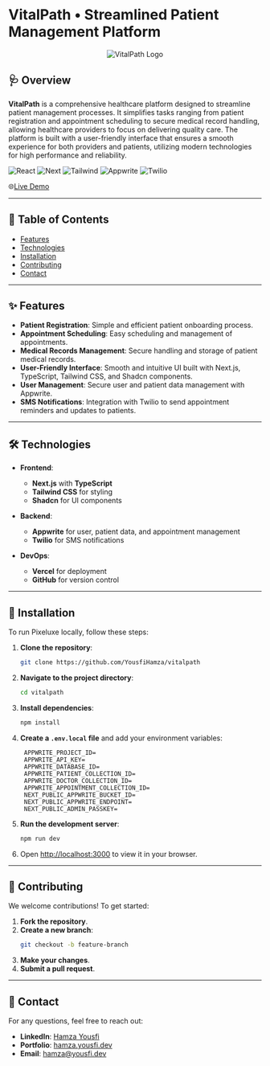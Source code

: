 # VitalPath • Streamlined Patient Management Platform

<p align="center" width="66%" margin="auto">
  <img src="https://vitalpath.yousfi.dev/_next/image?url=%2Fpreview.jpg&w=256&q=75" alt="VitalPath Logo" />
</p>

## 🩺 Overview

**VitalPath** is a comprehensive healthcare platform designed to streamline patient management processes. It simplifies tasks ranging from patient registration and appointment scheduling to secure medical record handling, allowing healthcare providers to focus on delivering quality care. The platform is built with a user-friendly interface that ensures a smooth experience for both providers and patients, utilizing modern technologies for high performance and reliability.

![React](https://img.shields.io/badge/-React-black?style=for-the-badge&logoColor=white&logo=react&color=blue)
![Next](https://img.shields.io/badge/-NextJs-black?style=for-the-badge&logo=next.js&color=a0a0a0)
![Tailwind](https://img.shields.io/badge/-tailwind-black?style=for-the-badge&logo=tailwindcss&color=36d2fd)
![Appwrite](https://img.shields.io/badge/-Appwrite-black?style=for-the-badge&logoColor=white&logo=appwrite&color=red)
![Twilio](https://img.shields.io/badge/-Twilio-black?style=for-the-badge&logoColor=white&logo=twilio&color=ff0000)

🌐[Live Demo](https://vitalpath.yousfi.dev)

---

## 📜 Table of Contents

- [Features](#-features)
- [Technologies](#-technologies)
- [Installation](#-installation)
- [Contributing](#-contributing)
- [Contact](#-contact)

---

## ✨ Features

- **Patient Registration**: Simple and efficient patient onboarding process.
- **Appointment Scheduling**: Easy scheduling and management of appointments.
- **Medical Records Management**: Secure handling and storage of patient medical records.
- **User-Friendly Interface**: Smooth and intuitive UI built with Next.js, TypeScript, Tailwind CSS, and Shadcn components.
- **User Management**: Secure user and patient data management with Appwrite.
- **SMS Notifications**: Integration with Twilio to send appointment reminders and updates to patients.

---

## 🛠 Technologies

- **Frontend**:

  - **Next.js** with **TypeScript**
  - **Tailwind CSS** for styling
  - **Shadcn** for UI components

- **Backend**:

  - **Appwrite** for user, patient data, and appointment management
  - **Twilio** for SMS notifications

- **DevOps**:

  - **Vercel** for deployment
  - **GitHub** for version control

---

## 🚀 Installation

To run Pixeluxe locally, follow these steps:

1. **Clone the repository**:
   ```bash
   git clone https://github.com/YousfiHamza/vitalpath
   ```
2. **Navigate to the project directory**:
   ```bash
   cd vitalpath
   ```
3. **Install dependencies**:
   ```bash
   npm install
   ```
4. **Create a `.env.local` file** and add your environment variables:
   ```plaintext
    APPWRITE_PROJECT_ID=
    APPWRITE_API_KEY=
    APPWRITE_DATABASE_ID=
    APPWRITE_PATIENT_COLLECTION_ID=
    APPWRITE_DOCTOR_COLLECTION_ID=
    APPWRITE_APPOINTMENT_COLLECTION_ID=
    NEXT_PUBLIC_APPWRITE_BUCKET_ID=
    NEXT_PUBLIC_APPWRITE_ENDPOINT=
    NEXT_PUBLIC_ADMIN_PASSKEY=
   ```
5. **Run the development server**:
   ```bash
   npm run dev
   ```
6. Open [http://localhost:3000](http://localhost:3000) to view it in your browser.

---

## 🤝 Contributing

We welcome contributions! To get started:

1. **Fork the repository**.
2. **Create a new branch**:
   ```bash
   git checkout -b feature-branch
   ```
3. **Make your changes**.
4. **Submit a pull request**.

---

## 📧 Contact

For any questions, feel free to reach out:

- **LinkedIn**: [Hamza Yousfi](https://www.linkedin.com/in/yousfihamza)
- **Portfolio**: [hamza.yousfi.dev](https://hamza.yousfi.dev)
- **Email**: [hamza@yousfi.dev](mailto:hamza@yousfi.dev)
